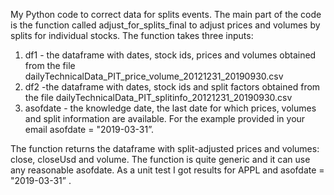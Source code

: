 My Python code to correct data for splits events.
The main part of the code is the function called adjust_for_splits_final to adjust prices and volumes by splits for individual stocks.
The function takes three inputs:
  1) df1 - the dataframe with dates, stock ids, prices and volumes obtained from  the file dailyTechnicalData_PIT_price_volume_20121231_20190930.csv
  2) df2 -the dataframe with dates, stock ids and split factors obtained from the file dailyTechnicalData_PIT_splitinfo_20121231_20190930.csv
  3) asofdate - the  knowledge date, the last date for which prices, volumes and split information are available. For the example provided in your email  asofdate = "2019-03-31”.

The function returns the  dataframe with split-adjusted prices and volumes: close, closeUsd and volume.
The function is quite generic and it can use any reasonable asofdate. As a unit test I got results for APPL and asofdate = "2019-03-31” .
